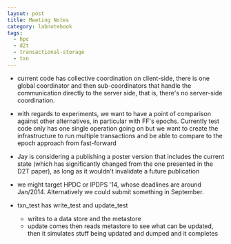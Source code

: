 ```yaml
---
layout: post
title: Meeting Notes
category: labnotebook
tags:
  - hpc
  - d2t
  - transactional-storage
  - txn
---
```



  - current code has collective coordination on client-side, there is one global coordinator and 
    then sub-coordinators that handle the communication directly to the server side, that is, 
    there's no server-side coordination.

  - with regards to experiments, we want to have a point of comparison against other alternatives, 
    in particular with FF's epochs. Currently test code only has one single operation going on but 
    we want to create the infrastructure to run multiple transactions and be able to compare to the 
    epoch approach from fast-forward

  - Jay is considering a publishing a poster version that includes the current state (which has 
    significantly changed from the one presented in the D2T paper), as long as it wouldn't 
    invalidate a future publication

  - we might target HPDC or IPDPS '14, whose deadlines are around Jan/2014. Alternatively we could 
    submit something in September.

  - txn_test has write_test and update_test
     - writes to a data store and the metastore
     - update comes then reads metastore to see what can be updated,
       then it simulates stuff being updated and dumped and it completes
